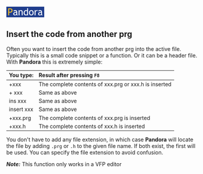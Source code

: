 [![Pandora](Images/pandora2.png)](../readme.md)
## Insert the code from another prg 

Often you want to insert the code from another prg into the active file. Typically this is a small code snippet or a function. Or it can be a header file. With **Pandora** this is extremely simple:

| You type:  | Result after pressing `F8`|
|:----------|:----------------------|
| +xxx  | The complete contents of xxx.prg or xxx.h is inserted |
| + xxx | Same as above|
| ins xxx | Same as above|
| insert xxx | Same as above|  
| +xxx.prg  | The complete contents of xxx.prg is inserted |
| +xxx.h  | The complete contents of xxx.h is inserted |

You don't have to add any file extension, in which case **Pandora** will locate the file by adding `.prg` or `.h` to the given file name. If both exist, the first will be used. You can specify the file extension to avoid confusion.

***Note:*** This function only works in a VFP editor

